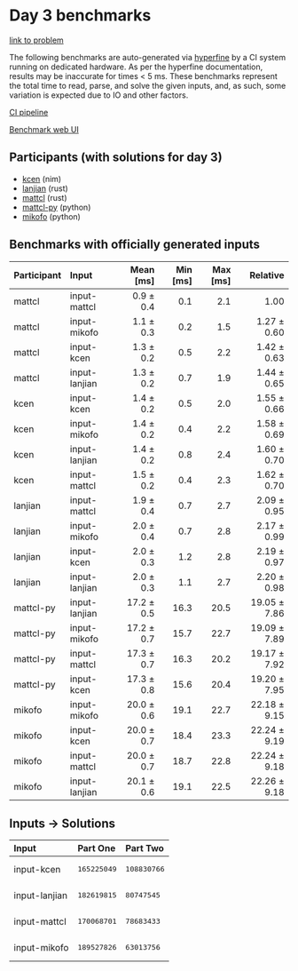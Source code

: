 # Day 3 benchmarks

[link to problem](https://adventofcode.com/2024/day/3)

The following benchmarks are auto-generated via
[hyperfine](https://github.com/sharkdp/hyperfine) by a CI system running on
dedicated hardware. As per the hyperfine documentation, results may be
inaccurate for times < 5 ms. These benchmarks represent the total time to read,
parse, and solve the given inputs, and, as such, some variation is expected due
to IO and other factors.

[CI pipeline](http://ci.papercode.net:8080/teams/main/pipelines/aoc2024)

[Benchmark web UI](https://aoc.ancalagon.black)


## Participants (with solutions for day 3)

- [kcen](https://github.com/kcen/aoc2024) (nim)
- [lanjian](https://github.com/lanjian/aoc-2024) (rust)
- [mattcl](https://github.com/mattcl/aoc2024) (rust)
- [mattcl-py](https://github.com/mattcl/aoc2024-py) (python)
- [mikofo](https://github.com/mikofo/aoc2024) (python)


## Benchmarks with officially generated inputs

| Participant | Input | Mean [ms] | Min [ms] | Max [ms] | Relative |
|:---|:---|---:|---:|---:|---:|
| mattcl | input-mattcl | 0.9 ± 0.4 | 0.1 | 2.1 | 1.00 |
| mattcl | input-mikofo | 1.1 ± 0.3 | 0.2 | 1.5 | 1.27 ± 0.60 |
| mattcl | input-kcen | 1.3 ± 0.2 | 0.5 | 2.2 | 1.42 ± 0.63 |
| mattcl | input-lanjian | 1.3 ± 0.2 | 0.7 | 1.9 | 1.44 ± 0.65 |
| kcen | input-kcen | 1.4 ± 0.2 | 0.5 | 2.0 | 1.55 ± 0.66 |
| kcen | input-mikofo | 1.4 ± 0.2 | 0.4 | 2.2 | 1.58 ± 0.69 |
| kcen | input-lanjian | 1.4 ± 0.2 | 0.8 | 2.4 | 1.60 ± 0.70 |
| kcen | input-mattcl | 1.5 ± 0.2 | 0.4 | 2.3 | 1.62 ± 0.70 |
| lanjian | input-mattcl | 1.9 ± 0.4 | 0.7 | 2.7 | 2.09 ± 0.95 |
| lanjian | input-mikofo | 2.0 ± 0.4 | 0.7 | 2.8 | 2.17 ± 0.99 |
| lanjian | input-kcen | 2.0 ± 0.3 | 1.2 | 2.8 | 2.19 ± 0.97 |
| lanjian | input-lanjian | 2.0 ± 0.3 | 1.1 | 2.7 | 2.20 ± 0.98 |
| mattcl-py | input-lanjian | 17.2 ± 0.5 | 16.3 | 20.5 | 19.05 ± 7.86 |
| mattcl-py | input-mikofo | 17.2 ± 0.7 | 15.7 | 22.7 | 19.09 ± 7.89 |
| mattcl-py | input-mattcl | 17.3 ± 0.7 | 16.3 | 20.2 | 19.17 ± 7.92 |
| mattcl-py | input-kcen | 17.3 ± 0.8 | 15.6 | 20.4 | 19.20 ± 7.95 |
| mikofo | input-mikofo | 20.0 ± 0.6 | 19.1 | 22.7 | 22.18 ± 9.15 |
| mikofo | input-kcen | 20.0 ± 0.7 | 18.4 | 23.3 | 22.24 ± 9.19 |
| mikofo | input-mattcl | 20.0 ± 0.7 | 18.7 | 22.8 | 22.24 ± 9.18 |
| mikofo | input-lanjian | 20.1 ± 0.6 | 19.1 | 22.5 | 22.26 ± 9.18 |


## Inputs -> Solutions

| Input | Part One | Part Two |
|:---|:---|:---|
|input-kcen|<pre>165225049</pre>|<pre>108830766</pre>|
|input-lanjian|<pre>182619815</pre>|<pre>80747545</pre>|
|input-mattcl|<pre>170068701</pre>|<pre>78683433</pre>|
|input-mikofo|<pre>189527826</pre>|<pre>63013756</pre>|